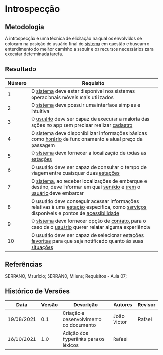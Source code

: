 # Introspecção

## Metodologia
A introspecção é uma técnica de elicitação na qual os envolvidos se colocam na posição de usuário final do <a href="../../Modelagem/exico#aplicativo">sistema</a> em questão e buscam o entendimento do melhor caminho a seguir e os recursos necessários para executar determinada tarefa.

## Resultado
| Número | Requisito |
| ------ | ----------------- |
| 1 | O <a href="../../Modelagem/exico#aplicativo">sistema</a> deve estar disponível nos sistemas operacionais móveis mais utilizados |
| 2 | O <a href="../../Modelagem/exico#aplicativo">sistema</a> deve possuir uma interface simples e intuitiva |
| 3 | O <a href="../../Modelagem/lexico#usuario">usuário</a>  deve ser capaz de executar a maioria das ações no app sem precisar realizar <a href="../../Modelagem/lexico#cadastrar">cadastro</a> |
| 4 |  O <a href="../../Modelagem/exico#aplicativo">sistema</a> deve disponibilizar informações básicas como <a href="../../Modelagem/lexico#horario">horário</a>  de funcionamento e atual preço da passagem |
| 5 | O <a href="../../Modelagem/exico#aplicativo">sistema</a> deve fornecer a localização de todas as <a href="../../Modelagem/lexico#estacao">estações</a> |
| 6 | O <a href="../../Modelagem/lexico#usuario">usuário</a> deve ser capaz de consultar o tempo de viagem entre quaisquer duas <a href="../../Modelagem/lexico#estacao">estações</a> |
| 7 | O <a href="../../Modelagem/exico#aplicativo">sistema</a>, ao receber localizações de embarque e destino, deve informar em qual <a href="../../Modelagem/lexico#sentido">sentido</a>  e <a href="../../Modelagem/lexico#trem">trem</a>  o <a href="../../Modelagem/lexico#usuario">usuário</a> deve embarcar |
| 8 | O <a href="../../Modelagem/lexico#usuario">usuário</a> deve conseguir acessar informações relativas à uma <a href="../../Modelagem/lexico#estacao">estação</a>  específica, como <a href="../../Modelagem/lexico#servicos">serviços</a>  disponíveis e pontos de <a href="../../Modelagem/lexico#acessibilidade">acessibilidade</a> |
| 9 | O <a href="../../Modelagem/exico#aplicativo">sistema</a> deve fornecer opção de <a href="../../Modelagem/lexico#contato">contato</a>, para o caso de o <a href="../../Modelagem/lexico#usuario">usuário</a> querer relatar alguma experiência |
| 10 | O <a href="../../Modelagem/lexico#usuario">usuário</a> deve ser capaz de selecionar <a href="../../Modelagem/lexico#estacao">estações</a> <a href="../../Modelagem/lexico#favoritar">favoritas</a>  para que seja notificado quanto às suas <a href="../../Modelagem/lexico#situacao">situações</a>  |


## Referências 
SERRANO, Maurício; SERRANO, Milene; Requisitos - Aula 07;

## Histórico de Versões
| Data       | Versão | Descrição                                       | Autores                       | Revisor          |
| ---------- | ------ | ---------------------------------------------   | ----------------              | ---------------- |
| 19/08/2021 |  0.1   | Criação e desenvolvimento do documento | João Victor |       Rafael           |
| 18/10/2021 |  1.0   | Adição dos hyperlinks para os léxicos|   Rafael   |    |